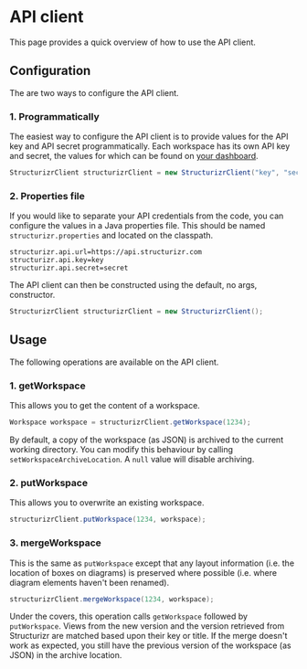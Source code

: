 # API client

This page provides a quick overview of how to use the API client.

## Configuration

The are two ways to configure the API client.

### 1. Programmatically

The easiest way to configure the API client is to provide values for the API key and API secret programmatically. Each workspace has its own API key and secret, the values for which can be found on [your dashboard](https://structurizr.com/dashboard).

```java
StructurizrClient structurizrClient = new StructurizrClient("key", "secret");
```

### 2. Properties file

If you would like to separate your API credentials from the code, you can configure the values in a Java properties file. This should be named ```structurizr.properties``` and located on the classpath.

```
structurizr.api.url=https://api.structurizr.com
structurizr.api.key=key
structurizr.api.secret=secret
```

The API client can then be constructed using the default, no args, constructor.

```java
StructurizrClient structurizrClient = new StructurizrClient();
```

## Usage

The following operations are available on the API client.

### 1. getWorkspace

This allows you to get the content of a workspace.

```java
Workspace workspace = structurizrClient.getWorkspace(1234);
```

By default, a copy of the workspace (as JSON) is archived to the current working directory. You can modify this behaviour by calling ```setWorkspaceArchiveLocation```. A ```null``` value will disable archiving.

### 2. putWorkspace

This allows you to overwrite an existing workspace.

```java
structurizrClient.putWorkspace(1234, workspace);
```

### 3. mergeWorkspace

This is the same as ```putWorkspace``` except that any layout information (i.e. the location of boxes on diagrams) is preserved where possible (i.e. where diagram elements haven't been renamed).

```java
structurizrClient.mergeWorkspace(1234, workspace);
```

Under the covers, this operation calls ```getWorkspace``` followed by ```putWorkspace```. Views from the new version and the version retrieved from Structurizr are matched based upon their key or title. If the merge doesn't work as expected, you still have the previous version of the workspace (as JSON) in the archive location.